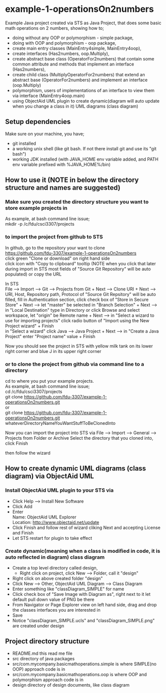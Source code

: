 # example-1-operationsOn2numbers
Example Java project created via STS as Java Project, that does some basic math operations on 2 numbers, showing how to;
- doing without any OOP or polymorphism - simple package,
- doing with OOP and polymorphism - oop package,
- create main entry classes (MainEntry4simple, MainEntry4oop),
- create interfaces (Has2numbers, oop.Multiply), 
- create abstract base class (OperatorFor2numbers) that contain some common attribute and methods that implement an interface (Has2numbers),
- create child class (MultiplyOperatorFor2numbers) that extend an abstract base (OperatorFor2numbers) and implement an interface (oop.Multiply)
- polymorphism, users of implementations of an interface to view them via interface (MainEntry4oop.main)
- using ObjectAid UML plugin to create dynamic(diagram will auto update when you change a class in it) UML diagrams (class diagram)

## Setup dependencies
Make sure on your machine, you have;
- git installed
- a working unix shell (like git bash. If not there install git and use its "git bash")
- working JDK installed (with JAVA_HOME env variable added, and PATH env variable prefixed with %JAVA_HOME%/bin)

## How to use it  (NOTE in below the directory structure and names are suggested)
### Make sure you created the directory structure you want to store example projects in
As example, at bash command line issue;<br>
mkdir -p /c/fdu/csci3307/projects

### to import the project from github to STS
In github, go to the repository your want to clone<br>
https://github.com/fdu-3307/example-1-operationsOn2numbers <br>
click green "Clone or download" on right hand side<br>
click icon with "Copy to clipboard" tooltip (NOTE when you click that later during import in STS most fields of "Source Git Repository" will be auto populated) or copy the URL

In STS<br>
File --> Import --> Git --> Projects from Git + Next --> Clone URI + Next --> URI, Host, Repository path, Protocol of "Source Git Repsitory" will be auto filled, fill in Authentication section, click check box of "Store in Secure Store" + Next --> let "master" be selected in "Branch Selection" + Next --> in "Local Destination" type in Directory or click Browse and select workspace, let "origin" be Remote name + Next  --> in "Select a wizard to use for importing projects" click radio button of "Import using the New Project wizard" + Finish<br>
in "Select a wizard" click Java --> Java Project + Next --> in "Create a Java Project" enter "Project name" value + Finish

Now you should see the project in STS with yellow milk tank on its lower right corner and blue J in its upper right corner  

### or to clone the project from github via command line to a directory
cd to where you put your example projects.<br>
As example, at bash command line issue;<br>
cd /c/fdu/csci3307/projects <br>
git clone https://github.com/fdu-3307/example-1-operationsOn2numbers.git <br>
or<br>
git clone https://github.com/fdu-3307/example-1-operationsOn2numbers.git  whateverDirectoryNameYouWantStuffToBeClonedInto

Now you can import the project into STS via
File --> Import --> General --> Projects from Folder or Archive
Select the directory that you cloned into, click Finish 

then follow the wizard

## How to create dynamic UML diagrams (class diagram) via ObjectAid UML
### Install ObjectAid UML plugin to your STS via
- Click Help --> Install New Software
- Click Add
- Enter
<br> Name: ObjectAid UML Explorer
<br> Location: http://www.objectaid.net/update
- Click Finish and follow rest of wizard cliking Next and accepting License and Finish
- Let STS restart for plugin to take effect

### Create dynamic(meaning when a class is modified in code, it is auto reflected in diagram) class diagram
- Create a top level directory called design, 
    - Right click on project, click New --> Folder, call it "design"
- Right click on above created folder "design"
- Click New --> Other, ObjectAid UML Diagram --> Class Diagram
- Enter something like "classDiagram_SIMPLE" for name
- Click check box of "Save Image with Diagram as", right next to it let default pull down value of PNG be there
- From Navigator or Page Explorer view on left hand side, drag and drop the classes interfaces you are interested in
- Save
- Notice "classDiagram_SIMPLE.ucls" and "classDiagram_SIMPLE.png" are created under design

## Project directory structure
- README.md this read me file
- src directory of java packages
- src/com.mycompany.basicmathoperations.simple is where SIMPLE(no OOP) approach code is in
- src/com.mycompany.basicmathoperations.oop is where OOP and polymorphism approach code is in
- design directory of design documents, like class diagram
